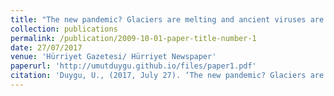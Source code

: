 ```yaml
---
title: "The new pandemic? Glaciers are melting and ancient viruses are awakening."
collection: publications
permalink: /publication/2009-10-01-paper-title-number-1
date: 27/07/2017
venue: 'Hürriyet Gazetesi/ Hürriyet Newspaper'
paperurl: 'http://umutduygu.github.io/files/paper1.pdf'
citation: 'Duygu, U., (2017, July 27). ‘The new pandemic? Glaciers are melting and ancient viruses are awakening. <i>Hürriyet<i>. (https://www.hurriyet.com.tr/gundem/buzullar-ediyor-on-binlerce-yillik-virusler-uyaniyor-40531973) '
---
```


